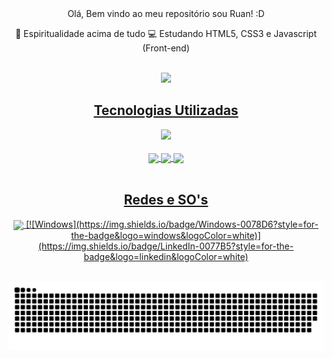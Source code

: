 <div align="center">
Olá, Bem vindo ao  meu repositório sou Ruan! :D

🙏 Espiritualidade acima de tudo
💻 Estudando HTML5, CSS3 e Javascript (Front-end)
</div>

<br>

<div align="center">
  <a href="https://github.com/RSG27">
  <img height="180em" src="https://github-readme-stats.vercel.app/api?username=RSG27&show_icons=true&theme=shades-of-purple&include_all_commits=true&count_private=true"/>
</div>
  
<h2 align="center">Tecnologias Utilizadas</h2>
  
<div align="center">
  <img height="180em" src="https://github-readme-stats.vercel.app/api/top-langs/?username=RSG27&layout=compact&langs_count=6&theme=shades-of-purple"/>
  <br><br>
  <img  align="center" src="https://img.shields.io/badge/HTML5-E34F26?style=for-the-badge&logo=html5&logoColor=white"/>
  <img  align="center" src="https://img.shields.io/badge/CSS3-1572B6?style=for-the-badge&logo=css3&logoColor=white"/>
  <img  align="center" src="https://img.shields.io/badge/JavaScript-F7DF1E?style=for-the-badge&logo=javascript&logoColor=black"/>
</div>
  
<br>

<h2 align="center">Redes e SO's</h2>

<div align="center">
  <img  align="center" src="[![Linkedin](https://img.shields.io/badge/LinkedIn-0077B5?style=for-the-badge&logo=linkedin&logoColor=white)](https://www.linkedin.com/in/ruan-silva-gaspar-a13a89226/)" />
  [![Windows](https://img.shields.io/badge/Windows-0078D6?style=for-the-badge&logo=windows&logoColor=white)](https://img.shields.io/badge/LinkedIn-0077B5?style=for-the-    badge&logo=linkedin&logoColor=white)
</div>
  
<br>
  
![Snake animation](https://github.com/RSG27/RSG27/blob/output/github-contribution-grid-snake.svg)
